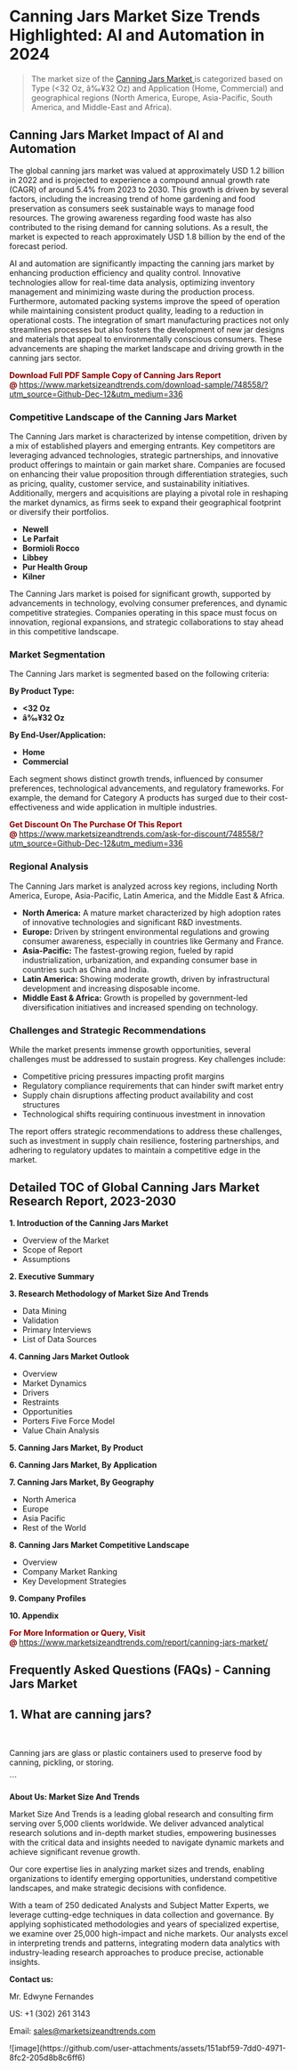 <H1>Canning Jars Market Size Trends Highlighted: AI and Automation in 2024</H1><blockquote><p>The market size of the <a href="https://www.marketsizeandtrends.com/download-sample/748558/?utm_source=Github-Dec-12&amp;utm_medium=336" target="_blank">Canning Jars Market </a>is categorized based on Type (<32 Oz, â‰¥32 Oz) and Application (Home, Commercial) and geographical regions (North America, Europe, Asia-Pacific, South America, and Middle-East and Africa).</p></blockquote><p><h2>Canning Jars Market Impact of AI and Automation</h2><p>The global canning jars market was valued at approximately USD 1.2 billion in 2022 and is projected to experience a compound annual growth rate (CAGR) of around 5.4% from 2023 to 2030. This growth is driven by several factors, including the increasing trend of home gardening and food preservation as consumers seek sustainable ways to manage food resources. The growing awareness regarding food waste has also contributed to the rising demand for canning solutions. As a result, the market is expected to reach approximately USD 1.8 billion by the end of the forecast period.</p><p>AI and automation are significantly impacting the canning jars market by enhancing production efficiency and quality control. Innovative technologies allow for real-time data analysis, optimizing inventory management and minimizing waste during the production process. Furthermore, automated packing systems improve the speed of operation while maintaining consistent product quality, leading to a reduction in operational costs. The integration of smart manufacturing practices not only streamlines processes but also fosters the development of new jar designs and materials that appeal to environmentally conscious consumers. These advancements are shaping the market landscape and driving growth in the canning jars sector.</p></p><p><strong><span style="color: #800000;">Download Full PDF Sample Copy of Canning Jars Report @</span>&nbsp;</strong><a href="https://www.marketsizeandtrends.com/download-sample/748558/?utm_source=Github-Dec-12&amp;utm_medium=336">https://www.marketsizeandtrends.com/download-sample/748558/?utm_source=Github-Dec-12&amp;utm_medium=336</a></p><h3>Competitive Landscape of the Canning Jars Market</h3><p>The Canning Jars market is characterized by intense competition, driven by a mix of established players and emerging entrants. Key competitors are leveraging advanced technologies, strategic partnerships, and innovative product offerings to maintain or gain market share. Companies are focused on enhancing their value proposition through differentiation strategies, such as pricing, quality, customer service, and sustainability initiatives. Additionally, mergers and acquisitions are playing a pivotal role in reshaping the market dynamics, as firms seek to expand their geographical footprint or diversify their portfolios.</p><p><strong><p><ul><li>Newell </li><li> Le Parfait </li><li> Bormioli Rocco </li><li> Libbey </li><li> Pur Health Group </li><li> Kilner</p></li></ul></p></strong></p><p>The Canning Jars market is poised for significant growth, supported by advancements in technology, evolving consumer preferences, and dynamic competitive strategies. Companies operating in this space must focus on innovation, regional expansions, and strategic collaborations to stay ahead in this competitive landscape.</p><h3>Market Segmentation</h3><p>The Canning Jars market is segmented based on the following criteria:</p><p><strong>By Product Type:</strong></p><p><strong><p><ul><li><32 Oz </li><li> â‰¥32 Oz</p></li></ul></p></strong></p><p><strong>By End-User/Application:</strong></p><p><strong><p><ul><li>Home </li><li> Commercial</p></li></ul></p></strong></p><p>Each segment shows distinct growth trends, influenced by consumer preferences, technological advancements, and regulatory frameworks. For example, the demand for Category A products has surged due to their cost-effectiveness and wide application in multiple industries.</p><p><strong><span style="color: #800000;">Get Discount On The Purchase Of This Report @&nbsp;</span></strong><a href="https://www.marketsizeandtrends.com/ask-for-discount/748558/?utm_source=Github-Dec-12&amp;utm_medium=336">https://www.marketsizeandtrends.com/ask-for-discount/748558/?utm_source=Github-Dec-12&amp;utm_medium=336</a></p><h3>Regional Analysis</h3><p>The Canning Jars market is analyzed across key regions, including North America, Europe, Asia-Pacific, Latin America, and the Middle East &amp; Africa.</p><ul><li><strong>North America:</strong> A mature market characterized by high adoption rates of innovative technologies and significant R&amp;D investments.</li><li><strong>Europe:</strong> Driven by stringent environmental regulations and growing consumer awareness, especially in countries like Germany and France.</li><li><strong>Asia-Pacific:</strong> The fastest-growing region, fueled by rapid industrialization, urbanization, and expanding consumer base in countries such as China and India.</li><li><strong>Latin America:</strong> Showing moderate growth, driven by infrastructural development and increasing disposable income.</li><li><strong>Middle East &amp; Africa:</strong> Growth is propelled by government-led diversification initiatives and increased spending on technology.</li></ul><h3>Challenges and Strategic Recommendations</h3><p>While the market presents immense growth opportunities, several challenges must be addressed to sustain progress. Key challenges include:</p><ul><li>Competitive pricing pressures impacting profit margins</li><li>Regulatory compliance requirements that can hinder swift market entry</li><li>Supply chain disruptions affecting product availability and cost structures</li><li>Technological shifts requiring continuous investment in innovation</li></ul><p>The report offers strategic recommendations to address these challenges, such as investment in supply chain resilience, fostering partnerships, and adhering to regulatory updates to maintain a competitive edge in the market.</p><h2>Detailed TOC of Global Canning Jars Market Research Report, 2023-2030</h2><p><strong>1. Introduction of the Canning Jars Market</strong></p><ul><li>Overview of the Market</li><li>Scope of Report</li><li>Assumptions&nbsp;</li></ul><p><strong>2. Executive Summary</strong></p><p><strong>3. Research Methodology of <strong>Market Size And Trends</strong></strong></p><ul><li>Data Mining</li><li>Validation</li><li>Primary Interviews</li><li>List of Data Sources&nbsp;</li></ul><p><strong>4. Canning Jars Market Outlook</strong></p><ul><li>Overview</li><li>Market Dynamics</li><li>Drivers</li><li>Restraints</li><li>Opportunities</li><li>Porters Five Force Model</li><li>Value Chain Analysis&nbsp;</li></ul><p><strong>5. Canning Jars Market, By Product</strong></p><p><strong>6. Canning Jars Market, By Application</strong></p><p><strong>7. Canning Jars Market, By Geography</strong></p><ul><li>North America</li><li>Europe</li><li>Asia Pacific</li><li>Rest of the World&nbsp;</li></ul><p><strong>8. Canning Jars Market Competitive Landscape</strong></p><ul><li>Overview</li><li>Company Market Ranking</li><li>Key Development Strategies&nbsp;</li></ul><p><strong>9. Company Profiles</strong></p><p><strong>10. Appendix</strong></p><p><strong><span style="color: #800000;">For More Information or Query, Visit @&nbsp;</span></strong><a href="https://www.marketsizeandtrends.com/report/canning-jars-market/">https://www.marketsizeandtrends.com/report/canning-jars-market/</a></p><p>  <h2>Frequently Asked Questions (FAQs) - Canning Jars Market</h1>  <h2>1. What are canning jars?</h2>  <p>&nbsp;</p><p>Canning jars are glass or plastic containers used to preserve food by canning, pickling, or storing.</p>  <!-- ... (repeat for the remaining 19 FAQs and answers) ... --></body></html>```</p><p><strong>About Us:&nbsp;Market Size And Trends</strong></p><p>Market Size And Trends&nbsp;is a leading global research and consulting firm serving over 5,000 clients worldwide. We deliver advanced analytical research solutions and in-depth market studies, empowering businesses with the critical data and insights needed to navigate dynamic markets and achieve significant revenue growth.</p><p>Our core expertise lies in analyzing market sizes and trends, enabling organizations to identify emerging opportunities, understand competitive landscapes, and make strategic decisions with confidence.</p><p>With a team of 250 dedicated Analysts and Subject Matter Experts, we leverage cutting-edge techniques in data collection and governance. By applying sophisticated methodologies and years of specialized expertise, we examine over 25,000 high-impact and niche markets. Our analysts excel in interpreting trends and patterns, integrating modern data analytics with industry-leading research approaches to produce precise, actionable insights.</p><p><strong>Contact us:</strong></p><p>Mr. Edwyne Fernandes</p><p>US: +1 (302) 261 3143</p><p>Email: <a href="mailto:sales@marketsizeandtrends.com">sales@marketsizeandtrends.com</a>&nbsp;</p>
![image](https://github.com/user-attachments/assets/151abf59-7dd0-4971-8fc2-205d8b8c6ff6)
